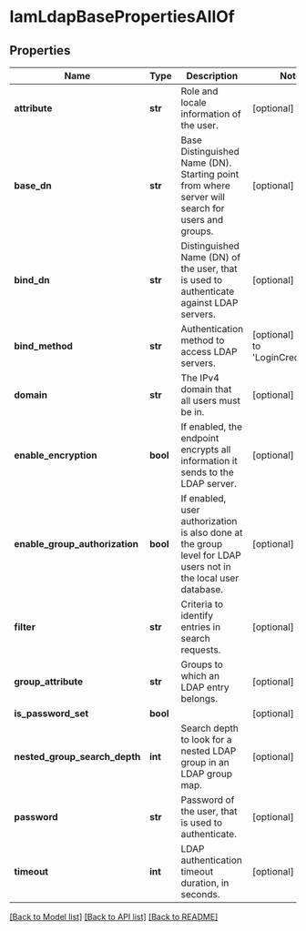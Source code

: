 # IamLdapBasePropertiesAllOf

## Properties
Name | Type | Description | Notes
------------ | ------------- | ------------- | -------------
**attribute** | **str** | Role and locale information of the user.   | [optional] 
**base_dn** | **str** | Base Distinguished Name (DN). Starting point from where server will search for users and groups.   | [optional] 
**bind_dn** | **str** | Distinguished Name (DN) of the user, that is used to authenticate against LDAP servers.   | [optional] 
**bind_method** | **str** | Authentication method to access LDAP servers.   | [optional] [default to 'LoginCredentials']
**domain** | **str** | The IPv4 domain that all users must be in.   | [optional] 
**enable_encryption** | **bool** | If enabled, the endpoint encrypts all information it sends to the LDAP server.   | [optional] 
**enable_group_authorization** | **bool** | If enabled, user authorization is also done at the group level for LDAP users not in the local user database.   | [optional] 
**filter** | **str** | Criteria to identify entries in search requests.   | [optional] 
**group_attribute** | **str** | Groups to which an LDAP entry belongs.   | [optional] 
**is_password_set** | **bool** |  | [optional] 
**nested_group_search_depth** | **int** | Search depth to look for a nested LDAP group in an LDAP group map.   | [optional] 
**password** | **str** | Password of the user, that is used to authenticate.   | [optional] 
**timeout** | **int** | LDAP authentication timeout duration, in seconds.    | [optional] 

[[Back to Model list]](../README.md#documentation-for-models) [[Back to API list]](../README.md#documentation-for-api-endpoints) [[Back to README]](../README.md)


